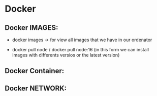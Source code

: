 # Docker

## Docker IMAGES:

- docker images -> for view all images that we have in our ordenator

- docker pull node / docker pull node:16 (in this form we can install images with differents versios or the latest version)

## Docker Container:


## Docker NETWORK:
